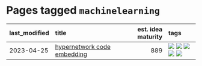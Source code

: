 # Pages tagged `machinelearning`

|last_modified|title|est. idea maturity|tags
|:---|:---|---:|:---|
|2023-04-25|[hypernetwork code embedding](../hypernetwork_embedding_for_code.md)|889|[![](https://img.shields.io/badge/tag-embeddings-82f36e)](../tags/embeddings.md) [![](https://img.shields.io/badge/tag-llm-b59164)](../tags/llm.md) [![](https://img.shields.io/badge/tag-machinelearning-ac8815)](../tags/machinelearning.md) [![](https://img.shields.io/badge/tag-models-161a53)](../tags/models.md) [![](https://img.shields.io/badge/tag-nlp-b08442)](../tags/nlp.md)|